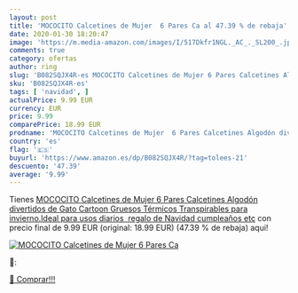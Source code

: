 ```yaml
---
layout: post
title: 'MOCOCITO Calcetines de Mujer  6 Pares Ca al 47.39 % de rebaja'
date: 2020-01-30 18:20:47
image: 'https://m.media-amazon.com/images/I/517Dkfr1NGL._AC_._SL200_.jpg'
comments: true
category: ofertas
author: ring
slug: 'B082SQJX4R-es MOCOCITO Calcetines de Mujer 6 Pares Calcetines Algodón...'
sku: 'B082SQJX4R-es'
tags: [ 'navidad', ]
actualPrice: 9.99 EUR
currency: EUR
price: 9.99
comparePrice: 18.99 EUR
prodname: 'MOCOCITO Calcetines de Mujer  6 Pares Calcetines Algodón divertidos de Gato Cartoon Gruesos Térmicos Transpirables para invierno.Ideal para usos diarios  regalo de Navidad  cumpleaños etc'
country: 'es'
flag: '🇪🇸'
buyurl: 'https://www.amazon.es/dp/B082SQJX4R/?tag=tolees-21'
descuento: '47.39'
average: '9.99'
---
```


Tienes [MOCOCITO Calcetines de Mujer  6 Pares Calcetines Algodón divertidos de Gato Cartoon Gruesos Térmicos Transpirables para invierno.Ideal para usos diarios  regalo de Navidad  cumpleaños etc](https://www.amazon.es/dp/B082SQJX4R/?tag=tolees-21) con precio final de  9.99 EUR (original: 18.99 EUR) (47.39 %  de rebaja) aqui!

[![MOCOCITO Calcetines de Mujer  6 Pares Ca](https://m.media-amazon.com/images/I/517Dkfr1NGL._AC_._SL200_.jpg)](https://www.amazon.es/dp/B082SQJX4R/?tag=tolees-21)

🔎:


[🛒 Comprar!!!](https://www.amazon.es/dp/B082SQJX4R/?tag=tolees-21)
